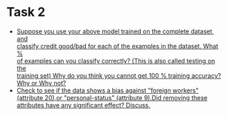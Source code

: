 # Task 2
- [Suppose you use your above model trained on the complete dataset, and <br>
classify credit good/bad for each of the examples in the dataset. What % <br>
of examples can you classify correctly? (This is also called testing on the <br>
training set) Why do you think you cannot get 100 % training accuracy? <br>
Why or Why not?]()
- [Check to see if the data shows a bias against "foreign workers" <br>
(attribute 20),or "personal-status" (attribute 9).Did removing these <br>
attributes have any significant effect? Discuss.]()
